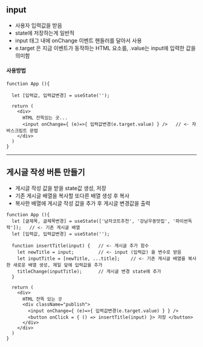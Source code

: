 ## input
- 사용자 입력값을 받음
- state에 저장하는게 일반적
- input 태그 내에 onChange 이벤트 핸들러를 달아서 사용
- e.target 은 지금 이벤트가 동작하는 HTML 요소를, .value는 input에 입력한 값을 의미함


#### 사용방법
```
function App (){

  let [입력값, 입력값변경] = useState('');

  return (
    <div>
      HTML 잔뜩있는 곳...
      <input onChange={ (e)=>{ 입력값변경(e.target.value) } />   // <- 자바스크립트 문법
    </div>
  )
}
```

<hr/>

## 게시글 작성 버튼 만들기
- 게시글 작성 값을 받을 state값 생성, 저장
- 기존 게시글 배열을 복사할 또다른 배열 생성 후 복사
- 복사한 배열에 게시글 작성 값을 추가 후 게시글 변경값을 출력

```
function App (){
  let [글제목, 글제목변경] = useState(['남자코트추천', '강남우동맛집', '파이썬독학']);   // <- 기존 게시글 배열
  let [입력값, 입력값변경] = useState('');
  
  function insertTitle(input) {   // <- 게시글 추가 함수
    let newTitle = input;         // <- input (입력값) 을 변수로 받음
    let inputTitle = [newTitle, ...title];    // <- 기존 게시글 배열을 복사한 새로운 배열 생성, 제일 앞에 입력값을 추가
    titleChange(inputTitle);      // 게시글 변경 state에 추가
  }
  
  return (
    <div>
      HTML 잔뜩 있는 곳
      <div className="publish">
        <input onChange={ (e)=>{ 입력값변경(e.target.value) } } />
        <button onClick = { () => insertTitle(input) }> 저장 </button>
      </div>
    </div>
  )
}
```
